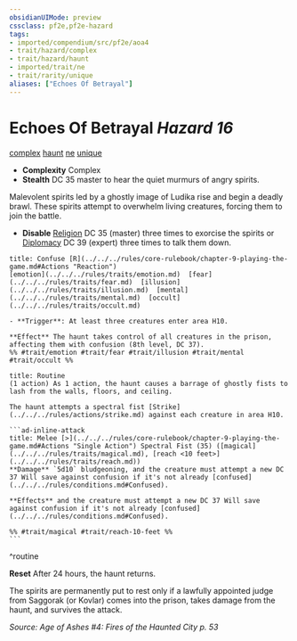 ```yaml
---
obsidianUIMode: preview
cssclass: pf2e,pf2e-hazard
tags:
- imported/compendium/src/pf2e/aoa4
- trait/hazard/complex
- trait/hazard/haunt
- imported/trait/ne
- trait/rarity/unique
aliases: ["Echoes Of Betrayal"]
---
```

# Echoes Of Betrayal *Hazard 16*  
[complex](complex.md)  [haunt](haunt.md)  [ne](neutral-evil-b1.md)  [unique](unique.md)  

- **Complexity** Complex
- **Stealth** DC 35 master to hear the quiet murmurs of angry spirits.  

Malevolent spirits led by a ghostly image of Ludika rise and begin a deadly brawl. These spirits attempt to overwhelm living creatures, forcing them to join the battle.

- **Disable** [Religion](../../skills.md#Religion) DC 35 (master) three times to exorcise the spirits or [Diplomacy](../../skills.md#Diplomacy) DC 39 (expert) three times to talk them down.  
     
```ad-embed-ability
title: Confuse [R](../../../rules/core-rulebook/chapter-9-playing-the-game.md#Actions "Reaction")
[emotion](../../../rules/traits/emotion.md)  [fear](../../../rules/traits/fear.md)  [illusion](../../../rules/traits/illusion.md)  [mental](../../../rules/traits/mental.md)  [occult](../../../rules/traits/occult.md)  

- **Trigger**: At least three creatures enter area H10.

**Effect** The haunt takes control of all creatures in the prison, affecting them with confusion (8th level, DC 37).  
%% #trait/emotion #trait/fear #trait/illusion #trait/mental #trait/occult %%
```

````ad-pf2-summary
title: Routine
(1 action) As 1 action, the haunt causes a barrage of ghostly fists to lash from the walls, floors, and ceiling.

The haunt attempts a spectral fist [Strike](../../../rules/actions/strike.md) against each creature in area H10.

```ad-inline-attack
title: Melee [>](../../../rules/core-rulebook/chapter-9-playing-the-game.md#Actions "Single Action") Spectral Fist (35) ([magical](../../../rules/traits/magical.md), [reach <10 feet>](../../../rules/traits/reach.md))
**Damage** `5d10` bludgeoning, and the creature must attempt a new DC 37 Will save against confusion if it's not already [confused](../../../rules/conditions.md#Confused). 
 
**Effects** and the creature must attempt a new DC 37 Will save against confusion if it's not already [confused](../../../rules/conditions.md#Confused).

%% #trait/magical #trait/reach-10-feet %%
```
````
^routine

**Reset** After 24 hours, the haunt returns.

The spirits are permanently put to rest only if a lawfully appointed judge from Saggorak (or Kovlar) comes into the prison, takes damage from the haunt, and survives the attack.  

*Source: Age of Ashes #4: Fires of the Haunted City p. 53*
